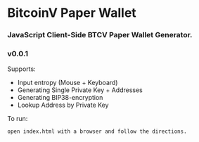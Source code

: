 # BitcoinV Paper Wallet

### JavaScript Client-Side BTCV Paper Wallet Generator.
### v0.0.1

Supports:
- Input entropy (Mouse + Keyboard)
- Generating Single Private Key + Addresses
- Generating BIP38-encryption
- Lookup Address by Private Key

To run:

```
open index.html with a browser and follow the directions.
```